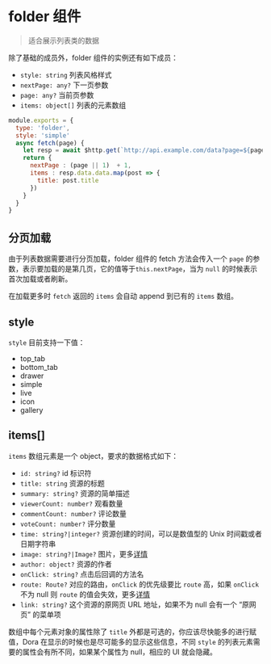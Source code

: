 # folder 组件
> 适合展示列表类的数据

除了基础的成员外，folder 组件的实例还有如下成员：
 - `style: string` 列表风格样式
 - `nextPage: any?` 下一页参数
 - `page: any?` 当前页参数
 - `items: object[]` 列表的元素数组
  
```javascript
module.exports = {
  type: 'folder',
  style: 'simple'
  async fetch(page) {
    let resp = await $http.get(`http://api.example.com/data?page=${page || 1}`)
    return {
      nextPage : (page || 1)  + 1,
      items : resp.data.data.map(post => {
        title: post.title
      })
    }
  }
}
```
## 分页加载

由于列表数据需要进行分页加载，folder 组件的 fetch 方法会传入一个 `page` 的参数，表示要加载的是第几页，它的值等于`this.nextPage`，当为 `null` 的时候表示首次加载或者刷新。  

在加载更多时 `fetch` 返回的 `items` 会自动 append 到已有的 `items` 数组。

## style
`style` 目前支持一下值：
  - top_tab
  - bottom_tab
  - drawer
  - simple
  - live
  - icon
  - gallery

## items[]
`items` 数组元素是一个 object，要求的数据格式如下：
 - `id: string?` id 标识符
 - `title: string` 资源的标题
 - `summary: string?` 资源的简单描述
 - `viewerCount: number?` 观看数量
 - `commentCount: number?` 评论数量
 - `voteCount: number?` 评分数量
 - `time: string?|integer?` 资源创建的时间，可以是数值型的 Unix 时间戳或者日期字符串
 - `image: string?|Image?` 图片，更多[详情](../api/struct?id=image)
 - `author: object?` 资源的作者
 - `onClick: string?` 点击后回调的方法名
 - `route: Route?` 对应的路由，`onClick` 的优先级要比 `route` 高，如果 `onClick` 不为 null 则 `route` 的值会失效，更多[详情](../api/struct?id=route)
 - `link: string?` 这个资源的原网页 URL 地址，如果不为 null 会有一个 “原网页” 的菜单项

数组中每个元素对象的属性除了 `title` 外都是可选的，你应该尽快能多的进行赋值，Dora 在显示的时候也是尽可能多的显示这些信息，不同 `style` 的列表元素需要的属性会有所不同，如果某个属性为 null，相应的 UI 就会隐藏。
